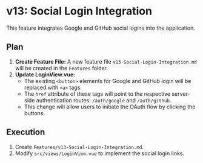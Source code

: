 # v13: Social Login Integration

This feature integrates Google and GitHub social logins into the application.

## Plan

1.  **Create Feature File:** A new feature file `v13-Social-Login-Integration.md` will be created in the `Features` folder.
2.  **Update LoginView.vue:**
    *   The existing `<button>` elements for Google and GitHub login will be replaced with `<a>` tags.
    *   The `href` attribute of these tags will point to the respective server-side authentication routes: `/auth/google` and `/auth/github`.
    *   This change will allow users to initiate the OAuth flow by clicking the buttons.

## Execution

1.  Create `Features/v13-Social-Login-Integration.md`.
2.  Modify `src/views/LoginView.vue` to implement the social login links.
